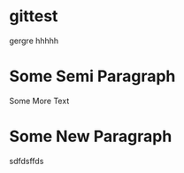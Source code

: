 # gittest

gergre
hhhhh

Some Semi Paragraph
===================
Some More Text

# Some New Paragraph
sdfdsffds
